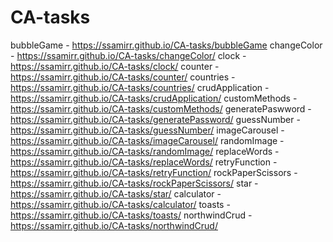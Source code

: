 # CA-tasks
bubbleGame - https://ssamirr.github.io/CA-tasks/bubbleGame
changeColor - https://ssamirr.github.io/CA-tasks/changeColor/
clock - https://ssamirr.github.io/CA-tasks/clock/
counter - https://ssamirr.github.io/CA-tasks/counter/
countries - https://ssamirr.github.io/CA-tasks/countries/
crudApplication - https://ssamirr.github.io/CA-tasks/crudApplication/
customMethods - https://ssamirr.github.io/CA-tasks/customMethods/
generatePaswword - https://ssamirr.github.io/CA-tasks/generatePassword/
guessNumber - https://ssamirr.github.io/CA-tasks/guessNumber/
imageCarousel - https://ssamirr.github.io/CA-tasks/imageCarousel/
randomImage - https://ssamirr.github.io/CA-tasks/randomImage/
replaceWords - https://ssamirr.github.io/CA-tasks/replaceWords/
retryFunction - https://ssamirr.github.io/CA-tasks/retryFunction/
rockPaperScissors - https://ssamirr.github.io/CA-tasks/rockPaperScissors/
star - https://ssamirr.github.io/CA-tasks/star/
calculator - https://ssamirr.github.io/CA-tasks/calculator/
toasts - https://ssamirr.github.io/CA-tasks/toasts/
northwindCrud - https://ssamirr.github.io/CA-tasks/northwindCrud/
